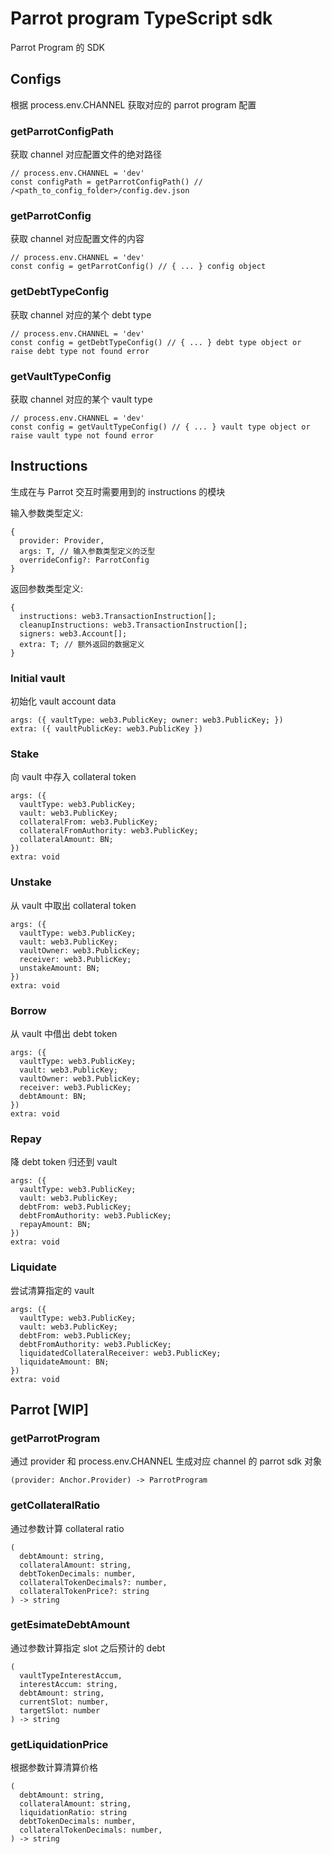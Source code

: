 # Parrot program TypeScript sdk

Parrot Program 的 SDK

## Configs

根据 process.env.CHANNEL 获取对应的 parrot program 配置

### getParrotConfigPath

获取 channel 对应配置文件的绝对路径

```
// process.env.CHANNEL = 'dev'
const configPath = getParrotConfigPath() // /<path_to_config_folder>/config.dev.json
```

### getParrotConfig

获取 channel 对应配置文件的内容

```
// process.env.CHANNEL = 'dev'
const config = getParrotConfig() // { ... } config object
```

### getDebtTypeConfig

获取 channel 对应的某个 debt type

```
// process.env.CHANNEL = 'dev'
const config = getDebtTypeConfig() // { ... } debt type object or raise debt type not found error
```

### getVaultTypeConfig

获取 channel 对应的某个 vault type

```
// process.env.CHANNEL = 'dev'
const config = getVaultTypeConfig() // { ... } vault type object or raise vault type not found error
```

## Instructions

生成在与 Parrot 交互时需要用到的 instructions 的模块

输入参数类型定义:

```
{
  provider: Provider,
  args: T, // 输入参数类型定义的泛型
  overrideConfig?: ParrotConfig
}
```

返回参数类型定义:

```
{
  instructions: web3.TransactionInstruction[];
  cleanupInstructions: web3.TransactionInstruction[];
  signers: web3.Account[];
  extra: T; // 额外返回的数据定义
}
```

### Initial vault

初始化 vault account data

```
args: ({ vaultType: web3.PublicKey; owner: web3.PublicKey; })
extra: ({ vaultPublicKey: web3.PublicKey })
```

### Stake

向 vault 中存入 collateral token

```
args: ({
  vaultType: web3.PublicKey;
  vault: web3.PublicKey;
  collateralFrom: web3.PublicKey;
  collateralFromAuthority: web3.PublicKey;
  collateralAmount: BN;
})
extra: void
```

### Unstake

从 vault 中取出 collateral token

```
args: ({
  vaultType: web3.PublicKey;
  vault: web3.PublicKey;
  vaultOwner: web3.PublicKey;
  receiver: web3.PublicKey;
  unstakeAmount: BN;
})
extra: void
```

### Borrow

从 vault 中借出 debt token

```
args: ({
  vaultType: web3.PublicKey;
  vault: web3.PublicKey;
  vaultOwner: web3.PublicKey;
  receiver: web3.PublicKey;
  debtAmount: BN;
})
extra: void
```

### Repay

降 debt token 归还到 vault

```
args: ({
  vaultType: web3.PublicKey;
  vault: web3.PublicKey;
  debtFrom: web3.PublicKey;
  debtFromAuthority: web3.PublicKey;
  repayAmount: BN;
})
extra: void
```

### Liquidate

尝试清算指定的 vault

```
args: ({
  vaultType: web3.PublicKey;
  vault: web3.PublicKey;
  debtFrom: web3.PublicKey;
  debtFromAuthority: web3.PublicKey;
  liquidatedCollateralReceiver: web3.PublicKey;
  liquidateAmount: BN;
})
extra: void
```

## Parrot [WIP]

### getParrotProgram

通过 provider 和 process.env.CHANNEL 生成对应 channel 的 parrot sdk 对象

```
(provider: Anchor.Provider) -> ParrotProgram
```

### getCollateralRatio

通过参数计算 collateral ratio

```
(
  debtAmount: string,
  collateralAmount: string,
  debtTokenDecimals: number,
  collateralTokenDecimals?: number,
  collateralTokenPrice?: string
) -> string
```

### getEsimateDebtAmount

通过参数计算指定 slot 之后预计的 debt

```
(
  vaultTypeInterestAccum,
  interestAccum: string,
  debtAmount: string,
  currentSlot: number,
  targetSlot: number
) -> string
```

### getLiquidationPrice

根据参数计算清算价格

```
(
  debtAmount: string,
  collateralAmount: string,
  liquidationRatio: string
  debtTokenDecimals: number,
  collateralTokenDecimals: number,
) -> string
```
